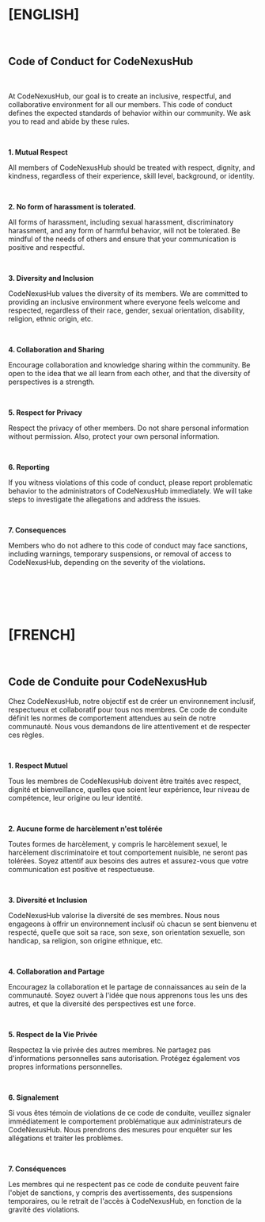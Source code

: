 # [ENGLISH]
<br clear="both">


## Code of Conduct for CodeNexusHub

<br clear="both">


At CodeNexusHub, our goal is to create an inclusive, respectful, and collaborative environment for all our members. This code of conduct defines the expected standards of behavior within our community. We ask you to read and abide by these rules.

<br clear="both">

**1. Mutual Respect**

All members of CodeNexusHub should be treated with respect, dignity, and kindness, regardless of their experience, skill level, background, or identity.


<br clear="both">

**2. No form of harassment is tolerated.**

All forms of harassment, including sexual harassment, discriminatory harassment, and any form of harmful behavior, will not be tolerated. Be mindful of the needs of others and ensure that your communication is positive and respectful.

<br clear="both">

**3. Diversity and Inclusion**

CodeNexusHub values the diversity of its members. We are committed to providing an inclusive environment where everyone feels welcome and respected, regardless of their race, gender, sexual orientation, disability, religion, ethnic origin, etc.

<br clear="both">

**4. Collaboration and Sharing**

Encourage collaboration and knowledge sharing within the community. Be open to the idea that we all learn from each other, and that the diversity of perspectives is a strength.

<br clear="both">

**5. Respect for Privacy**

Respect the privacy of other members. Do not share personal information without permission. Also, protect your own personal information.

<br clear="both">

**6. Reporting**

If you witness violations of this code of conduct, please report problematic behavior to the administrators of CodeNexusHub immediately. We will take steps to investigate the allegations and address the issues.

<br clear="both">

**7. Consequences**

Members who do not adhere to this code of conduct may face sanctions, including warnings, temporary suspensions, or removal of access to CodeNexusHub, depending on the severity of the violations.

<br clear="both">
<br clear="both">
<br clear="both">
<br clear="both">



# [FRENCH]
<br clear="both">

## Code de Conduite pour CodeNexusHub

Chez CodeNexusHub, notre objectif est de créer un environnement inclusif, respectueux et collaboratif pour tous nos membres. Ce code de conduite définit les normes de comportement attendues au sein de notre communauté. Nous vous demandons de lire attentivement et de respecter ces règles.

<br clear="both">

**1. Respect Mutuel**

Tous les membres de CodeNexusHub doivent être traités avec respect, dignité et bienveillance, quelles que soient leur expérience, leur niveau de compétence, leur origine ou leur identité.

<br clear="both">

**2. Aucune forme de harcèlement n'est tolérée**

Toutes formes de harcèlement, y compris le harcèlement sexuel, le harcèlement discriminatoire et tout comportement nuisible, ne seront pas tolérées. Soyez attentif aux besoins des autres et assurez-vous que votre communication est positive et respectueuse.

<br clear="both">

**3. Diversité et Inclusion**

CodeNexusHub valorise la diversité de ses membres. Nous nous engageons à offrir un environnement inclusif où chacun se sent bienvenu et respecté, quelle que soit sa race, son sexe, son orientation sexuelle, son handicap, sa religion, son origine ethnique, etc.

<br clear="both">

**4. Collaboration and Partage**

Encouragez la collaboration et le partage de connaissances au sein de la communauté. Soyez ouvert à l'idée que nous apprenons tous les uns des autres, et que la diversité des perspectives est une force.

<br clear="both">

**5. Respect de la Vie Privée**

Respectez la vie privée des autres membres. Ne partagez pas d'informations personnelles sans autorisation. Protégez également vos propres informations personnelles.

<br clear="both">

**6. Signalement**

Si vous êtes témoin de violations de ce code de conduite, veuillez signaler immédiatement le comportement problématique aux administrateurs de CodeNexusHub. Nous prendrons des mesures pour enquêter sur les allégations et traiter les problèmes.

<br clear="both">

**7. Conséquences**

Les membres qui ne respectent pas ce code de conduite peuvent faire l'objet de sanctions, y compris des avertissements, des suspensions temporaires, ou le retrait de l'accès à CodeNexusHub, en fonction de la gravité des violations.
